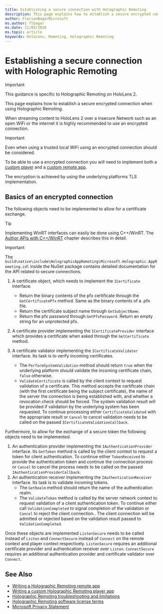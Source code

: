 ```yaml
---
title: Establishing a secure connection with Holographic Remoting
description: This page explains how to establish a secure encrypted connection when using Holographic Remoting.
author: FlorianBagarMicrosoft
ms.author: flbagar
ms.date: 11/03/2020
ms.topic: article
keywords: HoloLens, Remoting, Holographic Remoting
---
```




# Establishing a secure connection with Holographic Remoting

>[!IMPORTANT]
>This guidance is specific to Holographic Remoting on HoloLens 2.

This page explains how to establish a secure encrypted connection when using Holographic Remoting.

When streaming content to HoloLens 2 over a insecure Network such as an open WiFi or the internet it is highly recommended to use an encrypted connection.

>[!IMPORTANT]
>Even when using a trusted local WiFi using an encrypted connection should be considered.

To be able to use a encrypted connection you will need to implement both a [custom player](holographic-remoting-create-player.md) and a [custom remote app](holographic-remoting-create-host.md).

The encryption is achieved by using the underlying platforms TLS implementation.

## Basics of an encrypted connection

The following objects need to be implemented to allow for a certificate exchange.

>[!TIP]
>Implementing WinRT interfaces can easily be done using C++/WinRT. The [Author APIs with C++/WinRT](https://docs.microsoft.com//windows/uwp/cpp-and-winrt-apis/author-apis) chapter describes this in detail.

>[!IMPORTANT]
>The ```build\native\include\HolographicAppRemoting\Microsoft.Holographic.AppRemoting.idl``` inside the NuGet package contains detailed documentation for the API related to secure connections.

1) A certificate object, which needs to implement the ```ICertificate``` interface.

    * Return the binary contents of the pfx certificate through the ```GetCertificatePfx``` method. Same as the binary contents of a .pfx file.
    * Return the certificate subject name through ```GetSubjectName```.
    * Return the pfx password through ```GetPfxPassword```. Return an empty string for an unprotected pfx.

2) A certificate provider implementing the ```ICertificateProvider``` interface which provides a certificate when asked through the ```GetCertificate``` method.

3) A certificate validator implementing the ```ICertificateValidator``` interface. Its task is to verify incoming certificates.
    * The ```PerformSystemValidation``` method should return ```true``` when the underlying platform should validate the incoming certificate chain, ```false``` otherwise.
    * ```ValidateCertificate``` is called by the client context to request validation of a certificate. This method accepts the certificate chain (with the first certificate being the subject certificate), the name of the server the connection is being established with, and whether a revocation check should be forced. The system validation result will be provided if validation by the underlying system has been requested. To continue processing either ```CertificateValidated``` with the appropriate result or ```Cancel``` to cancel validation needs to be called on the passed ```ICertificateValidationCallback```.

Furthermore, to allow for the exchange of a secure token the following objects need to be implemented.

1) An authentication provider implementing the ```IAuthenticationProvider``` interface. Its ```GetToken``` method is called by the client context to request a token for client authentication. To continue either ```TokenReceived``` to provide the authentication token and continue the connection process or ```Cancel``` to cancel the process needs to be called on the passed ```IAuthenticationProviderCallback```.
2) An authentication receiver implementing the ```IAuthenticationReceiver``` interface. Its task is to validate incoming tokens.
    * The ```GetRealm``` method should return the name of the authentication realm.
    * The ```ValidateToken``` method is called by the server network context to request validation of a client authentication token. To continue either call ```ValidationCompleted``` to signal completion of the validation or ```Cancel``` to reject the client connection.. The client connection will be admitted or rejected based on the validation result passed to ```ValidationCompleted```. 

Once these objects are implemented ```ListenSecure``` needs to be called instead of ```Listen``` and ```ConnectSecure``` instead of ```Connect``` on the remote context and player context respectively. ```ListenSecure``` requires an additional certificate provider and authentication receiver over ```Listen```. ```ConnectSecure``` requires an additional authentication provider and certificate validator over ```Connect```.

## See Also
* [Writing a Holographic Remoting remote app](holographic-remoting-create-host.md)
* [Writing a custom Holographic Remoting player app](holographic-remoting-create-player.md)
* [Holographic Remoting troubleshooting and limitations](holographic-remoting-troubleshooting.md)
* [Holographic Remoting software license terms](https://docs.microsoft.com//legal/mixed-reality/microsoft-holographic-remoting-software-license-terms)
* [Microsoft Privacy Statement](https://go.microsoft.com/fwlink/?LinkId=521839)
